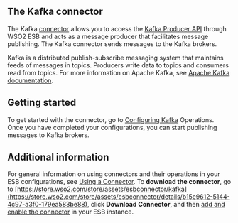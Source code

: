 ## The Kafka connector
The Kafka [connector](https://docs.wso2.org/display/ESB500/Working+with+Connectors) allows you to access the [Kafka 
Producer API](http://kafka.apache.org/documentation.html#producerapi) through WSO2 ESB and acts as a message producer 
that facilitates message publishing. The Kafka connector sends messages to the Kafka brokers. 

Kafka is a distributed publish-subscribe messaging system that maintains feeds of messages in topics. Producers write
 data to topics and consumers read from topics. For more information on Apache Kafka, see [Apache Kafka 
 documentation](http://kafka.apache.org/documentation.html). 

## Getting started
To get started with the connector, go to [Configuring Kafka](config.md) Operations. Once you have completed your 
configurations, you can start publishing messages to Kafka brokers.

## Additional information
For general information on using connectors and their operations in your ESB configurations, see [Using a Connector](http://docs.wso2.com/display/ESB500/Using+a+Connector).
To **download the connector**, go to 
[https://store.wso2.com/store/assets/esbconnector/kafka](https://store.wso2.com/store/assets/esbconnector/details/b15e9612-5144-4c97-a3f0-179ea583be88), click **Download Connector**, 
and then [add and enable the connector](https://docs.wso2.com/display/ESB490/Managing+Connectors+in+Your+ESB+Instance) in your ESB instance.
